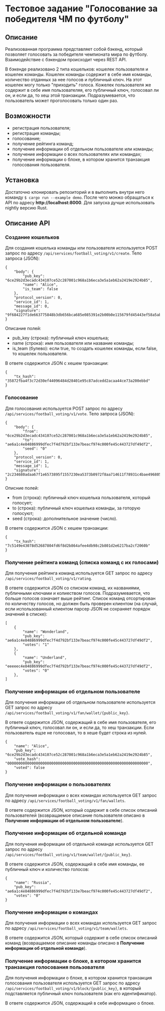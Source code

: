 # Тестовое задание "Голосование за победителя ЧМ по футболу"

## Описание

Реализованная программа представляет собой бэкенд, который позволяет голосовать за победителя чемпионата мира по футболу. Взаимодействие с бэкендом происходит через REST API.

В бэкенде реализовано 2 типа кошельков: кошелек пользователя и кошелек команды. Кошелек команды содержит в себе имя команды, количество отданных за нее голосов и публичный ключ. На этот кошелек могу только "приходить" голоса. Кожелек пользователя же содержит в себе имя пользователяя, его публичный ключ, голосовал ли он, и если да, то хеш этой транзакции. Подразумевается, что пользователь может проголосовать только один раз.


## Возможности

 - регистрация пользователя;
 - регистрация команды;
 - голосование;
 - получение рейтинга команд;
 - получение информации об отдельном пользователе или команды;
 - получение информации о всех пользователях или командах;
 - получение информации о блоке, в котором хранится транзакция голосования пользователя.


## Установка

Достаточно клонировать репозиторий и в выполнить внутри него команду `$ cargo run --example demo`. После чего монжо обращаться к API по адресу **http://localhost:8000**. Для запуска дучше использовать nightly версию Rust.


## Описание API

### Создание кошельков

Для создания кошелька команды или пользователя используется POST запрос по адресу `/api/services/football_voting/v1/create`. Тело запроса (JSON):

    {
	    "body": {
		    "pub_key": "6ce29b2d3ecadc434107ce52c287001c968a1b6eca3e5a1eb62a2419e2924b85",
		    "name": "Alice",
		    "is_team": false
	    },
	    "protocol_version": 0,
	    "service_id": 1,
	    "message_id": 0,
	    "signature": "9f684227f1de663775848b3db656bca685e085391e2b00b0e115679fd45443ef58a5abeb555ab3d5f7a3cd27955a2079e5fd486743f36515c8e5bea07992100b"
    }

Описание полей:

 - pub_key (строка): публичный ключ кошелька;
 - name (строка): имя пользователя или название команды;
 - is_team (булево): если true, то создать кошелек команды, если false, то кошелек пользователя.


В ответе содержится JSON с хешем транзакции:

    {
	    "tx_hash": "35872fba4f3c72d30ef44096484d28401e95c87adcedd2acaa44ce73a200ebbd"
    }


### Голосование

Для голосования используется POST запрос по адресу `/api/services/football_voting/v1/vote`. Тело запроса (JSON):

    {
        "body": {
            "from": "6ce29b2d3ecadc434107ce52c287001c968a1b6eca3e5a1eb62a2419e2924b85",
            "to": "ae6a1c4e84886999dfec7f4d792bf133e7beacf974c000fe45c443727df49df2",
            "seed": "0"
        },
        "protocol_version": 0,
        "service_id": 1,
        "message_id": 1,
        "signature": "2c234680adaa67f1e6573895f1557230ea5373b0972f8aa714611f78931c4bae49680580d41ac806977a7a4f9556781018f1061c9be4adcaabc3760c5a92a70b"
    }


Описние полей:

 - from (строка): публичный ключ кошелька пользователя, который голосует;
 - to (строка): публичный ключ кошелька команды, за готорую голосуют;
 - seed (строка): дополнительное значение (число).


В ответе содержится JSON с хешем транзакции:

    {
    	"tx_hash": "7c5149e43078d52687804fd6f8d2b864afee4db98c2b801d2e6217ba2cf2060b"
    }


### Получение рейтинга команд (списка команд с их голосами)

Для получения рейтинга команд используется GET запрос по адресу `/api/services/football_voting/v1/rating`.

В ответе содержится JSON со списком команд, их названиями, публичными ключами и колиеством голосов. Подразумевается, что больше голосов означает выше рейтинг. Список команд отсортирован по количеству голосов, но должен быть проверен клиентом (на случай, если использованный клиентом парсер JSON не сохраняет порядок значений в списке):

    [
    	{
    		"name": "Wonderland",
    		"pub_key": "ae6a1c4e84886999dfec7f4d792bf133e7beacf974c000fe45c443727df49df2",
    		"votes": "1"
    	},
        {
    		"name": "Underland",
    		"pub_key": "eeeeec4e84886999dfec7f4d792bf133e7beacf974c000fe45c443727df49df2",
    		"votes": "0"
    	},
    ]



### Получение информации об отдельном пользователе

Для получения информации об отдельном пользователе используется GET запрос по адресу `/api/services/football_voting/v1/fan/wallet/{public_key}`.

В ответе содержится JSON, содержащий в себе имя пользователя, его публичный ключ, голосовал ли он, и если да, то хеш транзакции. Если пользователь ещзе не голосовал, то в хеше будет строка из нулей.

    {
        "name": "Alice",
    	"pub_key": "6ce29b2d3ecadc434107ce52c287001c968a1b6eca3e5a1eb62a2419e2924b85",
    	"vote_hash": "0000000000000000000000000000000000000000000000000000000000000000",
    	"voted": false
    }


### Получение информации о пользователях

Для получения информации о всех командах используется GET запрос по адресу `/api/services/football_voting/v1/fan/wallets`.

В ответе содержится JSON, который содержит в себе список описаний пользователей (возвращаемое описание пользователя описано в **Получение информации об отдельном пользователе**).


### Получение информации об отдельной команде

Для получения информации об отдельной команде используется GET запрос по адресу `/api/services/football_voting/v1/team/wallet/{public_key}`.

В ответе содержится JSON, содержащий в себе имя команды, ее публичный ключ и количество голосов:

    {
        "name": "Russia",
        "pub_key": "ae6a1c4e84886999dfec7f4d792bf133e7beacf974c000fe45c443727df49df2",
        "votes": "0"
    }


### Получение информации о командах

Для получения информации о всех командах используется GET запрос по адресу `/api/services/football_voting/v1/team/wallets`.

В ответе содержится JSON, который содержит в себе список описаний команд (возвращаемое описание команды описано в **Получение информации об отдельной команде**).


### Получение информации о блоке, в котором хранится транзакция голосования пользователя

Для получения информации о блоке, в котором хранится транзакция голосования пользователя используется GET запрос по адресу `/api/services/football_voting/v1/block/{public_key}`, в который подставляется публичный ключ пользователя (как его идентификатор).

В ответе содержится JSON, содержащий в себе информацию о блоке.
